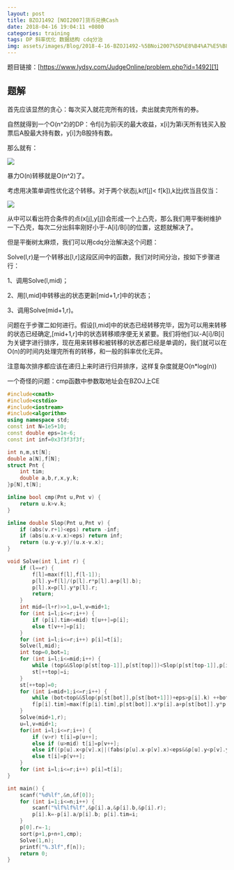 ```yaml
---
layout: post
title: BZOJ1492 [NOI2007]货币兑换Cash
date: 2018-04-16 19:04:11 +0800
categories: training
tags: DP 斜率优化 数据结构 cdq分治
img: assets/images/Blog/2018-4-16-BZOJ1492-%5BNoi2007%5D%E8%B4%A7%E5%B8%81%E5%85%91%E6%8D%A2Cash.JPG
---
```


题目链接：[https://www.lydsy.com/JudgeOnline/problem.php?id=1492][1]

## **题解**

首先应该显然的贪心：每次买入就花完所有的钱，卖出就卖完所有的券。

自然就得到一个O(n^2)的DP：令f[i]为前i天的最大收益，x[i]为第i天所有钱买入股票后A股最大持有数，y[i]为B股持有数。

那么就有：

![][2]

暴力O(n)转移就是O(n^2)了。

考虑用决策单调性优化这个转移。对于两个状态j,k(f[j]< f[k]),k比j优当且仅当：

![][3]

从中可以看出符合条件的点(x[j],y[j])会形成一个上凸壳，那么我们用平衡树维护一下凸壳，每次二分出斜率刚好小于-A[i]/B[i]的位置，这题就解决了。

但是平衡树太麻烦，我们可以用cdq分治解决这个问题：

Solve(l,r)是一个转移出[l,r]这段区间中的函数，我们对时间分治，按如下步骤进行：

1、调用Solve(l,mid)；

2、用[l,mid]中转移出的状态更新[mid+1,r]中的状态；

3、调用Solve(mid+1,r)。

问题在于步骤二如何进行。假设[l,mid]中的状态已经转移完毕，因为可以用来转移的状态已经确定,[mid+1,r]中的状态转移顺序便无关紧要。我们将他们以-A[i]/B[i]为关键字进行排序，现在用来转移和被转移的状态都已经是单调的，我们就可以在O(n)的时间内处理完所有的转移，和一般的斜率优化无异。

注意每次排序都应该在递归上来时进行归并排序，这样复杂度就是O(n*log(n))

一个奇怪的问题：cmp函数中参数取地址会在BZOJ上CE

```cpp
#include<cmath>
#include<cstdio>
#include<iostream>
#include<algorithm>
using namespace std;
const int N=1e5+10;
const double eps=1e-6;
const int inf=0x3f3f3f3f;

int n,m,st[N];
double a[N],f[N];
struct Pnt {
	int tim;
	double a,b,r,x,y,k;
}p[N],t[N];

inline bool cmp(Pnt u,Pnt v) {
	return u.k>v.k;
}

inline double Slop(Pnt u,Pnt v) {
	if (abs(v.r+1)<eps) return -inf;
	if (abs(u.x-v.x)<eps) return inf;
	return (u.y-v.y)/(u.x-v.x);
}

void Solve(int l,int r) {
	if (l==r) {
		f[l]=max(f[l],f[l-1]);
		p[l].y=f[l]/(p[l].r*p[l].a+p[l].b);
		p[l].x=p[l].y*p[l].r;
		return;
	}
	int mid=(l+r)>>1,u=l,v=mid+1;
	for (int i=l;i<=r;i++) {
		if (p[i].tim<=mid) t[u++]=p[i];
		else t[v++]=p[i];
	}
	for (int i=l;i<=r;i++) p[i]=t[i];
	Solve(l,mid);
	int top=0,bot=1;
	for (int i=l;i<=mid;i++) {
		while (top&&Slop(p[st[top-1]],p[st[top]])<Slop(p[st[top-1]],p[i])+eps) --top;
		st[++top]=i;
	}
	st[++top]=0;
	for (int i=mid+1;i<=r;i++) {
		while (bot<top&&Slop(p[st[bot]],p[st[bot+1]])+eps>p[i].k) ++bot;
		f[p[i].tim]=max(f[p[i].tim],p[st[bot]].x*p[i].a+p[st[bot]].y*p[i].b);
	}
	Solve(mid+1,r);
	u=l,v=mid+1;
	for(int i=l;i<=r;i++) {
		if (v>r) t[i]=p[u++];
		else if (u>mid) t[i]=p[v++];
		else if((p[u].x<p[v].x||(fabs(p[u].x-p[v].x)<eps&&p[u].y<p[v].y))) t[i]=p[u++];
		else t[i]=p[v++];
    }
	for (int i=l;i<=r;i++) p[i]=t[i];
}

int main() {
	scanf("%d%lf",&n,&f[0]);
	for (int i=1;i<=n;i++) {
		scanf("%lf%lf%lf",&p[i].a,&p[i].b,&p[i].r);
		p[i].k=-p[i].a/p[i].b; p[i].tim=i;
	}
	p[0].r=-1;
	sort(p+1,p+n+1,cmp);
	Solve(1,n);
	printf("%.3lf",f[n]);
	return 0;
}
```

[1]:https://www.lydsy.com/JudgeOnline/problem.php?id=1492
[2]: assets/images/Blog/2018-4-16-BZOJ1492-%5BNoi2007%5D%E8%B4%A7%E5%B8%81%E5%85%91%E6%8D%A2Cash%282%29.JPG
[3]: assets/images/Blog/2018-4-16-BZOJ1492-%5BNoi2007%5D%E8%B4%A7%E5%B8%81%E5%85%91%E6%8D%A2Cash(3).JPG